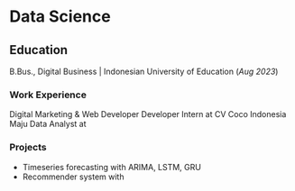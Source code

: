 # Data Science

## Education
B.Bus., Digital Business | Indonesian University of Education (_Aug 2023_)

### Work Experience
Digital Marketing & Web Developer Developer Intern at CV Coco Indonesia Maju
Data Analyst at 

### Projects
- Timeseries forecasting with ARIMA, LSTM, GRU
- Recommender system with 
